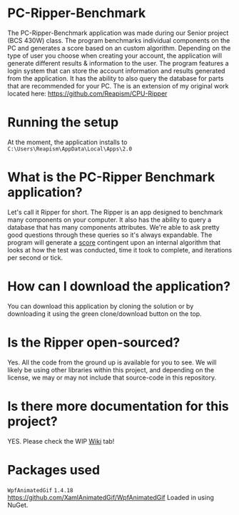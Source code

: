 # PC-Ripper-Benchmark
The PC-Ripper-Benchmark application was made during our Senior project (BCS 430W) class. The
program benchmarks individual components on the PC and generates a score based
on an custom algorithm. Depending on the type of user you choose when creating
your account, the application will generate different results & information
to the user. The program features a login system that can store the account information
and results generated from the application. It has the ability to also query
the database for parts that are recommended for your PC.
The is an extension of my original work located here: https://github.com/Reapism/CPU-Ripper

# Running the setup
At the moment, the application installs to
`C:\Users\Reapism\AppData\Local\Apps\2.0`

# What is the PC-Ripper Benchmark application?
Let's call it Ripper for short. The Ripper is an app designed
to benchmark many components on your computer. It also has the
ability to query a database that has many components attributes.
We're able to ask pretty good questions through these queries so
it's always expandable. The program will generate a [score](https://github.com/Reapism/PC-Ripper-Benchmark/wiki/Score "Score - wiki")
contingent upon an internal algorithm that looks at how the
test was conducted, time it took to complete, and iterations
per second or tick.

# How can I download the application?
You can download this application by cloning the solution or by
downloading it using the green clone/download button on the top.

# Is the Ripper open-sourced?
Yes. All the code from the ground up is available for you
to see. We will likely be using other libraries within this project,
and depending on the license, we may or may not include that source-code
in this repository. 

# Is there more documentation for this project?
YES. Please check the WIP [Wiki](https://github.com/Reapism/PC-Ripper-Benchmark/wiki) tab!

# Packages used
`WpfAnimatedGif` `1.4.18`
https://github.com/XamlAnimatedGif/WpfAnimatedGif
Loaded in using NuGet.
